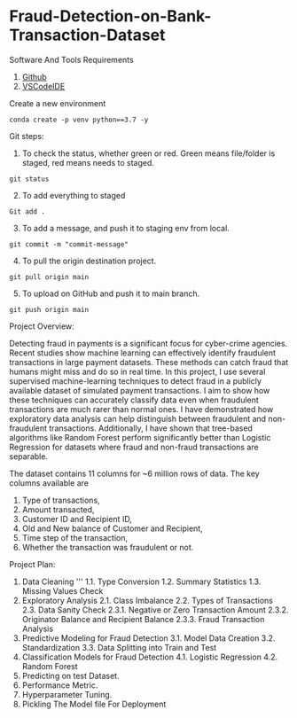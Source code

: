 # Fraud-Detection-on-Bank-Transaction-Dataset

Software And Tools Requirements
1. [Github](https://github.com)
2. [VSCodeIDE](https://code.visualstudio.com)

Create a new environment

```
conda create -p venv python==3.7 -y
```

Git steps:
1. To check the status, whether green or red. Green means file/folder is staged, red means needs to staged.
```
git status
``` 
2. To add everything to staged
```
Git add .
```
3. To add a message, and push it to staging env from local.
```
git commit -m "commit-message" 
```
4. To pull the origin destination project.
```
git pull origin main
```
5. To upload on GitHub and push it to main branch.
```
git push origin main
```

Project Overview:

Detecting fraud in payments is a significant focus for cyber-crime agencies. Recent studies show machine learning can effectively identify fraudulent transactions in large payment datasets. These methods can catch fraud that humans might miss and do so in real time. 
In this project, I use several supervised machine-learning techniques to detect fraud in a publicly available dataset of simulated payment transactions. I aim to show how these techniques can accurately classify data even when fraudulent transactions are much rarer than normal ones. 
I have demonstrated how exploratory data analysis can help distinguish between fraudulent and non-fraudulent transactions. Additionally, I have shown that tree-based algorithms like Random Forest perform significantly better than Logistic Regression for datasets where fraud and non-fraud transactions are separable.

The dataset contains 11 columns for ~6 million rows of data. The key columns available are 
1. Type of transactions,
2. Amount transacted,
3. Customer ID and Recipient ID,
4. Old and New balance of Customer and Recipient,
5. Time step of the transaction,
6. Whether the transaction was fraudulent or not.

Project Plan:

1. Data Cleaning '''
   1.1. Type Conversion
   1.2. Summary Statistics
   1.3. Missing Values Check
2. Exploratory Analysis
   2.1. Class Imbalance
   2.2. Types of Transactions
   2.3. Data Sanity Check
       2.3.1. Negative or Zero Transaction Amount
       2.3.2. Originator Balance and Recipient Balance
       2.3.3. Fraud Transaction Analysis
3. Predictive Modeling for Fraud Detection
   3.1. Model Data Creation
   3.2. Standardization
   3.3. Data Splitting into Train and Test
4. Classification Models for Fraud Detection
   4.1. Logistic Regression
   4.2. Random Forest
5. Predicting on test Dataset.
6. Performance Metric.
7. Hyperparameter Tuning.
8. Pickling The Model file For Deployment

